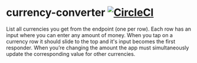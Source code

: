 # currency-converter [![CircleCI](https://circleci.com/gh/isalig/currency-converter/tree/master.svg?style=svg)](https://circleci.com/gh/isalig/currency-converter/tree/master)

List all currencies you get from the endpoint (one per row).
Each row has an input where you can enter any amount of money.
When you tap on a currency row it should slide to the top and it's input becomes the first responder.
When you’re changing the amount the app must simultaneously update the corresponding value for other currencies.
